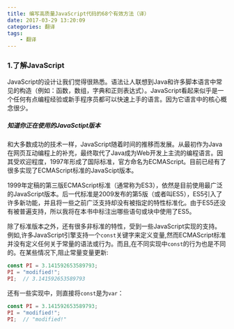 ```yaml
---
title: 编写高质量JavaScript代码的68个有效方法（译）
date: 2017-03-29 13:20:09
categories: 翻译
tags: 
    - 翻译
---
```

### 1.了解JavaScript
JavaScript的设计让我们觉得很熟悉。语法让人联想到Java和许多脚本语言中常见的构造（例如：函数，数组，字典和正则表达式）。JavaScript看起来似乎是一个任何有点编程经验或新手程序员都可以快速上手的语言。因为它语言中的核心概念很少。

##### 知道你正在使用的JavaSctipt版本
和大多数成功的技术一样，JavaScript随着时间的推移而发展。从最初作为Java在网页互动编程上的补充，最终取代了Java成为Web开发上主流的编程语言。因其受欢迎程度，1997年形成了国际标准，官方命名为ECMAScript。目前已经有了很多实现了ECMAScript标准的JavaScipt版本。

1999年定稿的第三版ECMAScript标准（通常称为ES3），依然是目前使用最广泛的JavaScript版本。后一代标准是2009发布的第5版（或者叫ES5），ES5引入了许多新功能，并且将一些之前广泛支持却没有被指定的特性标准化。由于ES5还没有被普遍支持，所以我将在本书中标注出哪些语句或块中使用了ES5。

除了标准版本之外，还有很多非标准的特性，受到一些JavaScript实现的支持。例如,许多JavaScript引擎支持一个`const`关键字来定义变量,然而ECMAScript标准并没有定义任何关于常量的语法或行为。而且,在不同实现中`const`的行为也是不同的。在某些情况下,阻止常量变量更新:

```JavaScript
const PI = 3.141592653589793;
PI = "modified!";
PI;  // 3.141592653589793
```
还有一些实现中，则直接将`const`是为`var`：

```JavaScript
const PI = 3.141592653589793;
PI = "modified!";
PI;  // "modified!"
```
